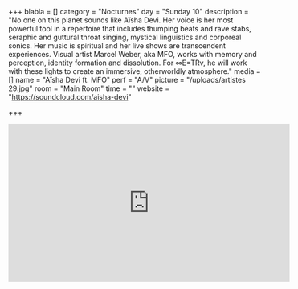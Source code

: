 +++
blabla = []
category = "Nocturnes"
day = "Sunday 10"
description = "No one on this planet sounds like Aïsha Devi. Her voice is her most powerful tool in a repertoire that includes thumping beats and rave stabs, seraphic and guttural throat singing, mystical linguistics and corporeal sonics. Her music is spiritual and her live shows are transcendent experiences. Visual artist Marcel Weber, aka MFO, works with memory and perception, identity formation and dissolution. For ∞E=TRv, he will work with these lights to create an immersive, otherworldly atmosphere."
media = []
name = "Aïsha Devi ft. MFO"
perf = "A/V"
picture = "/uploads/artistes 29.jpg"
room = "Main Room"
time = ""
website = "https://soundcloud.com/aisha-devi"

+++
<iframe width="560" height="315" src="https://www.youtube.com/embed/h0hRfm0o-AU" frameborder="0" allow="accelerometer; autoplay; encrypted-media; gyroscope; picture-in-picture" allowfullscreen></iframe>